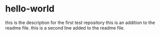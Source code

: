 # hello-world
this is the description for the first test repository
this is an addition to the readme file.
this is a second line added to the readme file.
